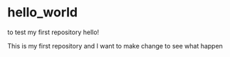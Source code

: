 # hello_world
to test my first repository
hello!

This is my first repository and I want to make change to see what happen
